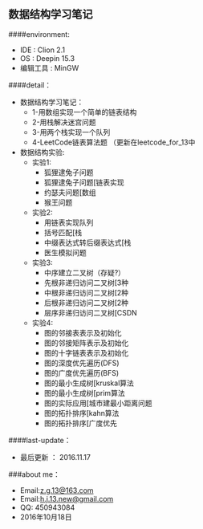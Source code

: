 数据结构学习笔记
--------
####environment:
* IDE       : Clion 2.1
* OS        : Deepin 15.3
* 编辑工具   : MinGW      　　

####detail：
* 数据结构学习笔记：
    * 1-用数组实现一个简单的链表结构
    * 2-用栈解决迷宫问题　　　
    * 3-用两个栈实现一个队列
    * 4-LeetCode链表算法题 （更新在leetcode_for_13中
* 数据结构实验:    
    * 实验1:    
        * 狐狸逮兔子问题    
        * 狐狸逮兔子问题[链表实现     
        * 约瑟夫问题[数组
        * 猴王问题   
    * 实验2:
        * 用链表实现队列    
        * 括号匹配[栈
        * 中缀表达式转后缀表达式[栈
        * 医生模拟问题
    * 实验3:
        * 中序建立二叉树（存疑?）    
        * 先根非递归访问二叉树[3种    
        * 中根非递归访问二叉树[2种   
        * 后根非递归访问二叉树[2种   
        * 层序非递归访问二叉树[CSDN
    * 实验4:
        * 图的邻接表表示及初始化
        * 图的邻接矩阵表示及初始化
        * 图的十字链表表示及初始化
        * 图的深度优先遍历(DFS)
        * 图的广度优先遍历(BFS)
        * 图的最小生成树[kruskal算法
        * 图的最小生成树[prim算法
        * 图的实际应用[城市建最小距离问题
        * 图的拓扑排序[kahn算法 
        * 图的拓扑排序[广度优先
    
####last-update：

* 最后更新 ： 2016.11.17

###about me：

* Email:z.g.13@163.com 
* Email:h.j.13.new@gmail.com
* QQ: 450943084   
* 2016年10月18日

